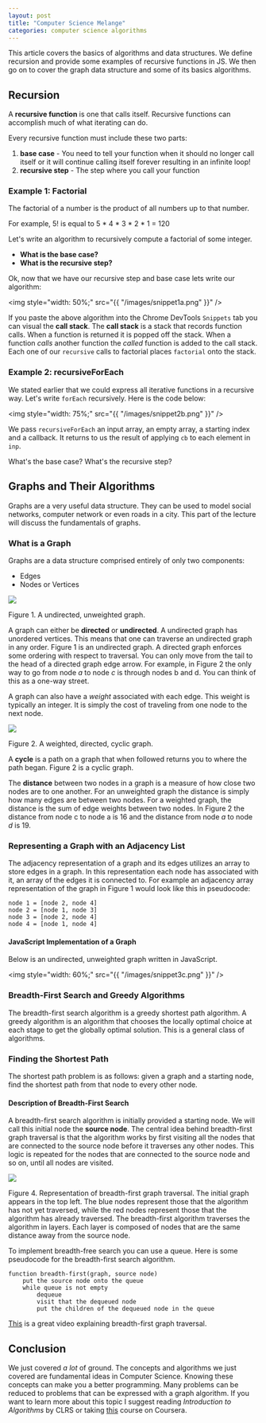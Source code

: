 ```yaml
---
layout: post
title: "Computer Science Melange"
categories: computer science algorithms
---
```


This article covers the basics of algorithms and data structures. We define recursion and provide some examples of recursive functions in JS. We then go on to cover the graph data structure and some of its basics algorithms.

## Recursion 

A **recursive function** is one that calls itself. Recursive functions can accomplish much of what iterating can do.

Every recursive function must include these two parts: 

1. **base case** - You need to tell your function when it should no longer call itself or it will continue calling itself forever resulting in an infinite loop!
2. **recursive step** - The step where you call your function 

### Example 1:  Factorial 

The factorial of a number is the product of all numbers up to that number. 

For example, 5! is equal to 5 * 4 * 3 * 2 * 1 = 120

Let's write an algorithm to recursively compute a factorial of some integer.

* **What is the base case?**
* **What is the recursive step?**

Ok, now that we have our recursive step and base case lets write our algorithm: 

<img style="width: 50%;" src="{{ "/images/snippet1a.png" }}" />

If you paste the above algorithm into the Chrome DevTools `Snippets` tab you can visual the **call stack**. The **call stack** is a stack that records function calls. When a function is returned it is popped off the stack. When a function *calls* another function the *called* function is added to the call stack. Each one of our `recursive` calls to factorial places `factorial` onto the stack.

### Example 2: recursiveForEach 

We stated earlier that we could express all iterative functions in a recursive way. Let's write `forEach` recursively. Here is the code below:

<img style="width: 75%;" src="{{ "/images/snippet2b.png" }}" />


We pass `recursiveForEach` an input array, an empty array, a starting index and a callback. It returns to us the result of applying `cb` to each element in `inp`.

What's the base case? What's the recursive step?

## Graphs and Their Algorithms

Graphs are a very useful data structure. They can be used to model social networks, computer network or even roads in a city. This part of the lecture will discuss the fundamentals of graphs.

### What is a Graph 

Graphs are a data structure comprised entirely of only two components:

* Edges
* Nodes or Vertices

<img src="https://docs.google.com/drawings/d/1BX3LCUb9Z-dHS25zc2RKo4nDbMt4S3A85cUYh53r91A/pub?w=527&amp;h=347">

Figure 1. A undirected, unweighted graph.

A graph can either be **directed** or **undirected**. A undirected graph has unordered vertices. This means that one can traverse an undirected graph in any order. Figure 1 is an undirected graph. A directed graph enforces some ordering with respect to traversal. You can only move from the tail to the head of a directed graph edge arrow. For example, in Figure 2 the only way to go from node *a* to node *c* is through nodes b and d. You can think of this as a one-way street.

A graph can also have a *weight* associated with each edge. This weight is typically an integer. It is simply the cost of traveling from one node to the next node.

<img src="https://docs.google.com/drawings/d/1tIer7LchDYoMjXKGDQqSeBjznAXETpRHfnOZrnyxdlc/pub?w=551&amp;h=289">

Figure 2. A weighted, directed, cyclic graph.

A **cycle** is a path on a graph that when followed returns you to where the path began. Figure 2 is a cyclic graph. 

The **distance** between two nodes in a graph is a measure of how close two nodes are to one another. For an unweighted graph the distance is simply how many edges are between two nodes. For a weighted graph, the distance is the sum of edge weights between two nodes. In Figure 2 the distance from node c to node a is 16 and the distance from node *a* to node *d* is 19.

### Representing a Graph with an Adjacency List 

The adjacency representation of a graph and its edges utilizes an array to store edges in a graph. In this representation each node has associated with it, an array of the edges it is connected to. For example an adjacency array representation of the graph in Figure 1 would look like this in pseudocode:

```
node 1 = [node 2, node 4]
node 2 = [node 1, node 3]
node 3 = [node 2, node 4]
node 4 = [node 1, node 4]
```

#### JavaScript Implementation of a Graph 

Below is an undirected, unweighted graph written in JavaScript.

<img style="width: 60%;" src="{{ "/images/snippet3c.png" }}" />

### Breadth-First Search and Greedy Algorithms

The breadth-first search algorithm is a greedy shortest path algorithm. A greedy algorithm is an algorithm that chooses the locally optimal choice at each stage to get the globally optimal solution. This is a general class of algorithms.

### Finding the Shortest Path

The shortest path problem is as follows: given a graph and a starting node, find the shortest path from that node to every other node. 

#### Description of Breadth-First Search

A breadth-first search algorithm is initially provided a starting node. We will call this initial node the **source node**. The central idea behind breadth-first graph traversal is that the algorithm works by first visiting all the nodes that are connected to the source node before it traverses any other nodes. This logic is repeated for the nodes that are connected to the source node and so on, until all nodes are visited.

<img src="https://docs.google.com/drawings/d/1VSgfupN7JEoadaIQEbl17E6oE3Y_1hU_cbCXfKeXiak/pub?w=915&amp;h=596">


Figure 4. Representation of breadth-first graph traversal. The initial graph appears in the top left. The blue nodes represent those that the algorithm has not yet traversed, while the red nodes represent those that the algorithm has already traversed. The breadth-first algorithm traverses the algorithm in layers. Each layer is composed of nodes that are the same distance away from the source node.

To implement breadth-free search you can use a queue. Here is some pseudocode for the breadth-first search algorithm.

```
function breadth-first(graph, source node)
    put the source node onto the queue
    while queue is not empty
        dequeue
        visit that the dequeued node
        put the children of the dequeued node in the queue
```

<a href="https://www.youtube.com/watch?v=bIA8HEEUxZI">This</a> is a great video explaining breadth-first graph traversal. 

## Conclusion 

We just covered *a lot* of ground. The concepts and algorithms we just covered are fundamental ideas in Computer Science. Knowing these concepts can make you a better programming. Many problems can be reduced to problems that can be expressed with a graph algorithm. If you want to learn more about this topic I suggest reading *Introduction to Algorithms* by CLRS or taking [this](https://www.coursera.org/learn/algorithms-part1) course on Coursera.
